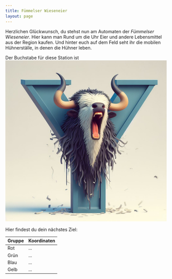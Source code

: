 ```yaml
---
title: Fümmelser Wieseneier
layout: page
---
```


Herzlichen Glückwunsch, du stehst nun am Automaten der _Fümmelser Wieseneier_.
Hier kann man Rund um die Uhr Eier und andere Lebensmittel aus der Region kaufen.
Und hinter euch auf dem Feld seht ihr die mobilen Hühnerställe, in denen die Hühner leben.

Der Buchstabe für diese Station ist  
![Y](yak.jpg)

Hier findest du dein nächstes Ziel:

| Gruppe | Koordinaten |
| ------ | ----------- |
| Rot    | ...         |
| Grün   | ...         |
| Blau   | ...         |
| Gelb   | ...         |
